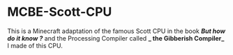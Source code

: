 # MCBE-Scott-CPU

This is a Minecraft adaptation of the famous Scott CPU in the book **_But how do it know ?_** and the Processing Compiler called **_ the Gibberish Compiler_** I made of this CPU. 

